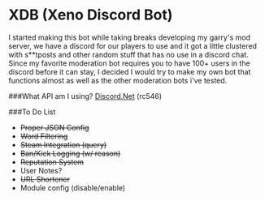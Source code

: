 # XDB (Xeno Discord Bot)

I started making this bot while taking breaks developing my garry's mod server, we have a discord for our players to use and it got
a little clustered with s**tposts and other random stuff that has no use in a discord chat. Since my favorite moderation bot requires
you to have 100+ users in the discord before it can stay, I decided I would try to make my own bot that functions almost as well as the
other moderation bots i've tested.

###What API am I using? 
[Discord.Net](https://github.com/RogueException/Discord.Net) (rc546)

###To Do List

- ~~Proper JSON Config~~
- ~~Word Filtering~~
- ~~Steam Integration (query)~~
- ~~Ban/Kick Logging (w/ reason)~~
- ~~Reputation System~~
- User Notes?
- ~~URL Shortener~~
- Module config (disable/enable)
